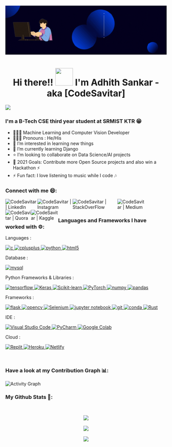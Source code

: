 
<!-- ![](My_Image.png) -->

<p align="center">
  <img src="Into_gif.gif" alt="animated" />
</p>

<h1 align="center">Hi there!! <img src="https://github.com/mitul3737/mitul3737/blob/main/Wave.gif" height="55px" width="55px"> I'm Adhith Sankar - aka [CodeSavitar] </h1>

<!-- ## I'm Adhith Sankar - aka [CodeSavitar] 👋 -->

![](https://komarev.com/ghpvc/?username=CodeSavitar&color=blue)

### I'm a B-Tech CSE third year student at SRMIST KTR 😁

- 👨🏾‍💻 Machine Learning and Computer Vision Developer
- 🙋🏾‍♂️ Pronouns : He/His
- 👀 I’m interested in learning new things 
- 🌱 I’m currently learning Django
- ⭐ I’m looking to collaborate on Data Science/AI projects
- 🥅 2021 Goals: Contribute more Open Source projects and also win a Hackathon ⚡
- ⚡ Fun fact: I love listening to music while I code 🎶
### Connect with me 😄:

[<img align="left" alt="CodeSavitar | LinkedIn" width="100px" src="https://img.shields.io/badge/LinkedIn-0077B5?style=for-the-badge&logo=linkedin&logoColor=white" />][linkedin]
[<img align="left" alt="CodeSavitar | Instagram" width="110px" src="https://img.shields.io/badge/Instagram-E4405F?style=for-the-badge&logo=instagram&logoColor=white" />][instagram]
[<img align="left" alt="CodeSavitar | StackOverFlow" width="140px" src="https://img.shields.io/badge/Stack_Overflow-FE7A16?style=for-the-badge&logo=stack-overflow&logoColor=white" />][stackoverflow]
[<img align="left" alt="CodeSavitar | Medium" width="90px" src="https://img.shields.io/badge/Medium-12100E?style=for-the-badge&logo=medium&logoColor=white" />][medium]
[<img align="left" alt="CodeSavitar | Quora" width="80px" src="https://img.shields.io/badge/Quora-%23B92B27.svg?&style=for-the-badge&logo=Quora&logoColor=white" />][quora]
[<img align="left" alt="CodeSavitar | Kaggle" width="85px" src="https://img.shields.io/badge/Kaggle-20BEFF?style=for-the-badge&logo=Kaggle&logoColor=white" />][kaggle]
<!-- [<img align="left" alt="CodeSavitar | Hackerrank" width="115px" src="https://img.shields.io/badge/-Hackerrank-2EC866?style=for-the-badge&logo=HackerRank&logoColor=white" />][hackerrank] -->

<br>
<br>

### Languages and Frameworks I have worked with ⚙️:

Languages : <p> <a href="https://www.cprogramming.com/" target="_blank"> <img src="https://img.shields.io/badge/C-00599C?style=for-the-badge&logo=c&logoColor=white" alt="c" /> </a> <a href="https://www.w3schools.com/cpp/" target="_blank"> <img src="https://img.shields.io/badge/C%2B%2B-00599C?style=for-the-badge&logo=c%2B%2B&logoColor=white" alt="cplusplus" /> </a><a href="https://www.python.org" target="_blank"> <img src="https://img.shields.io/badge/Python-3776AB?style=for-the-badge&logo=python&logoColor=white" alt="python" /> </a><a href="https://www.w3.org/html/" target="_blank"> <img src="https://img.shields.io/badge/HTML5-E34F26?style=for-the-badge&logo=html5&logoColor=white" alt="html5" /> </a> </p>

Database : <p> <a href="https://www.mysql.com" traget="_blank"> <img src="https://img.shields.io/badge/MySQL-00000F?style=for-the-badge&logo=mysql&logoColor=white" alt="mysql" /> </a> </p> 

Python Frameworks & Libraries : <p> <a href="https://www.tensorflow.org/" target="_blank"> <img src="https://img.shields.io/badge/TensorFlow-FF6F00?style=for-the-badge&logo=TensorFlow&logoColor=white" alt="tensorflow" /> </a> <a href="https://keras.io/" traget="_blank"> <img src="https://img.shields.io/badge/Keras-D00000?style=for-the-badge&logo=Keras&logoColor=white" alt="Keras" /> </a> <a href="https://scikit-learn.org/stable/" traget="_blank"> <img src="https://img.shields.io/badge/scikit_learn-F7931E?style=for-the-badge&logo=scikit-learn&logoColor=white" alt="Scikit-learn" /> </a> <a href="https://pytorch.org/" traget="_blank"> <img src="https://img.shields.io/badge/PyTorch-EE4C2C?style=for-the-badge&logo=PyTorch&logoColor=white" alt="PyTorch" /> </a> <a href="https://numpy.org/" traget="_blank"> <img src="https://img.shields.io/badge/Numpy-777BB4?style=for-the-badge&logo=numpy&logoColor=white" alt="numpy" /> </a> <a href="https://pandas.pydata.org/" traget="_blank"> <img src="https://img.shields.io/badge/Pandas-2C2D72?style=for-the-badge&logo=pandas&logoColor=white" alt="pandas" /> </a></p> 

Frameworks : <p> <a href="https://flask.palletsprojects.com/" target="_blank"> <img src="https://img.shields.io/badge/Flask-000000?style=for-the-badge&logo=flask&logoColor=white" alt="flask" /> </a> <a href="https://opencv.org" traget="_blank"> <img src="https://img.shields.io/badge/OpenCV-27338e?style=for-the-badge&logo=OpenCV&logoColor=white" alt="opencv" /> <a href="https://www.selenium.dev/" traget="_blank"> <img src="https://img.shields.io/badge/Selenium-43B02A?style=for-the-badge&logo=Selenium&logoColor=white" alt="Selenium" /> </a> <a href="https://jupyter.org" traget="_blank"> <img src="https://img.shields.io/badge/Jupyter-F37626.svg?&style=for-the-badge&logo=Jupyter&logoColor=white" alt="jupyter notebook" /> </a>  <a href="https://git-scm.com/" target="_blank"> <img src="https://img.shields.io/badge/Git-F05032?style=for-the-badge&logo=git&logoColor=white" alt="git" /> </a> <a href="https://www.anaconda.com/products/individual" target="_blank"> <img src="https://img.shields.io/badge/conda-342B029.svg?&style=for-the-badge&logo=anaconda&logoColor=white" alt="conda" /> </a> <a href="https://www.rust-lang.org/" traget="_blank"> <img src="https://img.shields.io/badge/Rust-000000?style=for-the-badge&logo=rust&logoColor=white" alt="Rust" /> </a> </p>
 
IDE : <p> <a href="https://code.visualstudio.com" traget="_blank"> <img src="https://img.shields.io/badge/Visual_Studio_Code-0078D4?style=for-the-badge&logo=visual%20studio%20code&logoColor=white" alt="Visual Studio Code" /> </a> <a href="https://www.jetbrains.com/pycharm" traget="_blank"> <img src="https://img.shields.io/badge/pycharm-143?style=for-the-badge&logo=pycharm&logoColor=black&color=black&labelColor=green" alt="PyCharm" /> </a> <a href="https://research.google.com/colaboratory" traget="_blank"> <img src="https://img.shields.io/badge/Colab-F9AB00?style=for-the-badge&logo=googlecolab&color=525252" alt="Google Colab" /> </a> </p>
  
Cloud : <p> <a href="https://replit.com/" traget="_blank"> <img src="https://img.shields.io/badge/replit-667881?style=for-the-badge&logo=replit&logoColor=white" alt="Replit" /> </a> <a href="https://www.heroku.com/" traget="_blank"> <img src="https://img.shields.io/badge/Heroku-430098?style=for-the-badge&logo=heroku&logoColor=white" alt="Heroku" /> </a> <a href="https://www.netlify.com/" traget="_blank"> <img src="https://img.shields.io/badge/Netlify-00C7B7?style=for-the-badge&logo=netlify&logoColor=white" alt="Netlify" /> </a></p> 

<br>

### Have a look at my Contribution Graph 📊:

![Activity Graph](https://activity-graph.herokuapp.com/graph?username=CodeSavitar&theme=github)

### My Github Stats 🙂:

<br>

<p align = "center">
    <img src="https://github-readme-stats.vercel.app/api?username=CodeSavitar&theme=tokyonight&show_icons=true">
</p>

<p align = "center">
    <img src="https://github-readme-streak-stats.herokuapp.com/?user=CodeSavitar&theme=tokyonight&border_radius=20">
</p>

<p align = "center">
    <img src="https://github-readme-stats.vercel.app/api/top-langs/?username=CodeSavitar&theme=nightowl&layout=compact">
</p>

<!-- ### My Trophies 🏆: -->

<!-- <div align="center"> -->
<!--   <img src="https://github-profile-trophy.vercel.app/?username=CodeSavitar&column=7&theme=tokyonight" /> -->
<!-- </div> -->

<!-- <p align="center"> -->
<!--   <img src="https://github.com/CodeSavitar/CodeSavitar/blob/output/github-contribution-grid-snake.svg" alt="snake"></center> -->
<!-- </p> -->

<!-- <script src="https://embed.github.com/view/3d/CodeSavitar/CodeSavitar/blob/main/CodeSavitar-2020.stl"></script> -->

[linkedin]: https://www.linkedin.com/in/adhith-sankar-481825156/
[instagram]: https://www.instagram.com/aadhi_sagit/
[stackoverflow]: https://stackoverflow.com/users/15374084/codesavitar
[medium]: https://medium.com/@adhithsagit0510
[quora]: https://www.quora.com/profile/Adhith-Sagit-1
[kaggle]: https://www.kaggle.com/adhithsankar
[hackerrank]: https://www.hackerrank.com/RA1911003010025

<!-- https://cdn.jsdelivr.net/npm/simple-icons@v3/icons/linkedin.svg -->
<!-- https://cdn.jsdelivr.net/npm/simple-icons@v3/icons/instagram.svg -->
<!-- https://cdn.jsdelivr.net/npm/simple-icons@v3/icons/stackoverflow.svg -->
<!-- https://raw.githubusercontent.com/devicons/devicon/master/icons/c/c-original.svg -->
